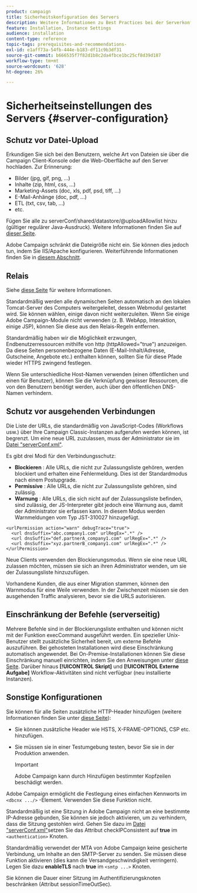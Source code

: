```yaml
---
product: campaign
title: Sicherheitskonfiguration des Servers
description: Weitere Informationen zu Best Practices bei der Serverkonfiguration
feature: Installation, Instance Settings
audience: installation
content-type: reference
topic-tags: prerequisites-and-recommendations-
exl-id: e1aff73a-54fb-444e-b183-df11c9b3df31
source-git-commit: b666535f7f82d1b8c2da4fbce1bc25cf8d39d187
workflow-type: tm+mt
source-wordcount: '628'
ht-degree: 26%

---
```


# Sicherheitseinstellungen des Servers {#server-configuration}

## Schutz vor Datei-Upload

Erkundigen Sie sich bei den Benutzern, welche Art von Dateien sie über die Campaign Client-Konsole oder die Web-Oberfläche auf den Server hochladen. Zur Erinnerung:

* Bilder (jpg, gif, png, ...)
* Inhalte (zip, html, css, ...)
* Marketing-Assets (doc, xls, pdf, psd, tiff, ...)
* E-Mail-Anhänge (doc, pdf, ...)
* ETL (txt, csv, tab, ...)
* etc.

Fügen Sie alle zu serverConf/shared/datastore/@uploadAllowlist hinzu (gültiger regulärer Java-Ausdruck). Weitere Informationen finden Sie auf [dieser Seite](../../installation/using/file-res-management.md).

Adobe Campaign schränkt die Dateigröße nicht ein. Sie können dies jedoch tun, indem Sie IIS/Apache konfigurieren. Weiterführende Informationen finden Sie in [diesem Abschnitt](../../installation/using/web-server-configuration.md).

## Relais

Siehe [diese Seite](../../installation/using/configuring-campaign-server.md#dynamic-page-security-and-relays) für weitere Informationen.

Standardmäßig werden alle dynamischen Seiten automatisch an den lokalen Tomcat-Server des Computers weitergeleitet, dessen Webmodul gestartet wird. Sie können wählen, einige davon nicht weiterzuleiten. Wenn Sie einige Adobe Campaign-Module nicht verwenden (z. B. WebApp, Interaktion, einige JSP), können Sie diese aus den Relais-Regeln entfernen.

Standardmäßig haben wir die Möglichkeit erzwungen, Endbenutzerressourcen mithilfe von http (httpAllowed=&quot;true&quot;) anzuzeigen. Da diese Seiten personenbezogene Daten (E-Mail-Inhalt/Adresse, Gutscheine, Angebote etc.) enthalten können, sollten Sie für diese Pfade wieder HTTPS zwingend festlegen.

Wenn Sie unterschiedliche Host-Namen verwenden (einen öffentlichen und einen für Benutzer), können Sie die Verknüpfung gewisser Ressourcen, die von den Benutzern benötigt werden, auch über den öffentlichen DNS-Namen verhindern.

## Schutz vor ausgehenden Verbindungen

Die Liste der URLs, die standardmäßig von JavaScript-Codes (Workflows usw.) über Ihre Campaign Classic-Instanzen aufgerufen werden können, ist begrenzt. Um eine neue URL zuzulassen, muss der Administrator sie im [Datei &quot;serverConf.xml&quot;](../../installation/using/the-server-configuration-file.md).

Es gibt drei Modi für den Verbindungsschutz:

* **Blockieren** : Alle URLs, die nicht zur Zulassungsliste gehören, werden blockiert und erhalten eine Fehlermeldung. Dies ist der Standardmodus nach einem Postupgrade.
* **Permissive** : Alle URLs, die nicht zur Zulassungsliste gehören, sind zulässig.
* **Warnung** : Alle URLs, die sich nicht auf der Zulassungsliste befinden, sind zulässig, der JS-Interpreter gibt jedoch eine Warnung aus, damit der Administrator sie erfassen kann. In diesem Modus werden Warnmeldungen vom Typ JST-310027 hinzugefügt.

```
<urlPermission action="warn" debugTrace="true">
  <url dnsSuffix="abc.company1.com" urlRegEx=".*" />
  <url dnsSuffix="def.partnerA_company1.com" urlRegEx=".*" />
  <url dnsSuffix="xyz.partnerB_company1.com" urlRegEx=".*" />
</urlPermission>
```

Neue Clients verwenden den Blockierungsmodus. Wenn sie eine neue URL zulassen möchten, müssen sie sich an ihren Administrator wenden, um sie der Zulassungsliste hinzuzufügen.

Vorhandene Kunden, die aus einer Migration stammen, können den Warnmodus für eine Weile verwenden. In der Zwischenzeit müssen sie den ausgehenden Traffic analysieren, bevor sie die URLS autorisieren.

## Einschränkung der Befehle (serverseitig)

Mehrere Befehle sind in der Blockierungsliste enthalten und können nicht mit der Funktion execCommand ausgeführt werden. Ein spezieller Unix-Benutzer stellt zusätzliche Sicherheit bereit, um externe Befehle auszuführen. Bei gehosteten Installationen wird diese Einschränkung automatisch angewendet. Bei On-Premise-Installationen können Sie diese Einschränkung manuell einrichten, indem Sie den Anweisungen unter [diese Seite](../../installation/using/configuring-campaign-server.md#restricting-authorized-external-commands). Darüber hinaus **[!UICONTROL Skript]** und **[!UICONTROL Externe Aufgabe]** Workflow-Aktivitäten sind nicht verfügbar (neu installierte Instanzen).

## Sonstige Konfigurationen

Sie können für alle Seiten zusätzliche HTTP-Header hinzufügen (weitere Informationen finden Sie unter [diese Seite](../../installation/using/configuring-campaign-server.md#restricting-authorized-external-commands)):

* Sie können zusätzliche Header wie HSTS, X-FRAME-OPTIONS, CSP etc. hinzufügen.
* Sie müssen sie in einer Testumgebung testen, bevor Sie sie in der Produktion anwenden.

  >[!IMPORTANT]
  >
  >Adobe Campaign kann durch Hinzufügen bestimmter Kopfzeilen beschädigt werden.

Adobe Campaign ermöglicht die Festlegung eines einfachen Kennworts im `<dbcnx .../>` -Element. Verwenden Sie diese Funktion nicht.

Standardmäßig ist eine Sitzung in Adobe Campaign nicht an eine bestimmte IP-Adresse gebunden, Sie können sie jedoch aktivieren, um zu verhindern, dass die Sitzung gestohlen wird. Gehen Sie dazu im [Datei &quot;serverConf.xml&quot;](../../installation/using/the-server-configuration-file.md)setzen Sie das Attribut checkIPConsistent auf **true** im `<authentication>` Knoten.

Standardmäßig verwendet der MTA von Adobe Campaign keine gesicherte Verbindung, um Inhalte an den SMTP-Server zu senden. Sie müssen diese Funktion aktivieren (dies kann die Versandgeschwindigkeit verringern). Legen Sie dazu **enableTLS** nach **true** im `<smtp ...>` Knoten.

Sie können die Dauer einer Sitzung im Authentifizierungsknoten beschränken (Attribut sessionTimeOutSec).
